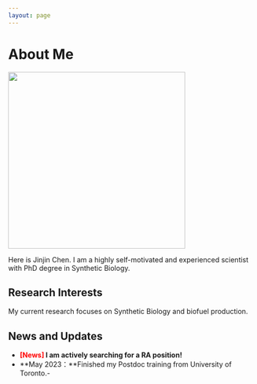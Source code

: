 ```yaml
---
layout: page
---
```


# About Me

<img src="https://JinjinChen12.github.io/Jinjin12.jpg" class="floatpic" width="360" height="360">

Here is Jinjin Chen. 
I am a highly self-motivated and experienced scientist with PhD degree in Synthetic Biology. 

## Research Interests

My current research focuses on Synthetic Biology and biofuel production.
## News and Updates

- **<font color='red'>[News]</font> I am actively searching for a RA position!**
- **May 2023：**Finished my Postdoc training from University of Toronto.- 
